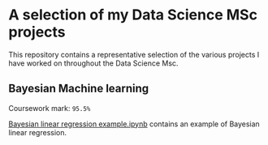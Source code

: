 # A selection of my Data Science MSc projects
This repository contains a representative selection of the various projects I have worked on throughout the Data Science Msc.

## Bayesian Machine learning 
Coursework mark: `95.5%`

[Bayesian linear regression example.ipynb](https://github.com/ChrisMcD0nagh/Data-Science-MSc-project_selection/blob/main/Bayesian%20Machine%20Learning/Bayesian%20linear%20regression%20example) contains an example of Bayesian linear regression. 

